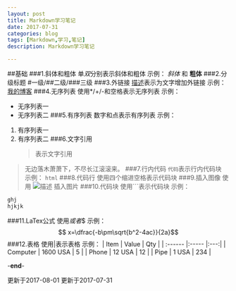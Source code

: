 ```yaml
---
layout: post
title: Markdown学习笔记
date: 2017-07-31
categories: blog
tags: [Markdown,学习,笔记]
description: Markdown学习笔记

---
```

 ##基础
 ###1.斜体和粗体
    单*双*分别表示斜体和粗体
 示例：
 *斜体* 和 **粗体**
 ###2.分级标题
    #一级/##二级/###三级
 ###3.外链接
    [描述](链接)表示为文字增加外链接
 示例：[我的博客](http://www.murrddol.com)
 ###4.无序列表
    使用*/+/-和空格表示无序列表
 示例：
 - 无序列表一
 - 无序列表二
 ###5.有序列表
    数字和点表示有序列表
 示例：
 1. 有序列表一
 2. 有序列表二
 ###6.文字引用
    >表示文字引用
 >无边落木萧萧下，不尽长江滚滚来。
 ###7.行内代码
    `代码`表示行内代码块
 示例：
 `html`
 ###8.代码行
    使用四个缩进空格表示代码块
 ###9.插入图像
    使用 ![描述](图片链接地址) 插入图片
 ###10.代码块
    使用```表示代码块
 示例：
```r
ghj
hjkjk
```
 ###11.LaTex公式
    使用$或者$$
 示例：
 $$ x=\dfrac{-b\pm\sqrt{b^2-4ac}}{2a}$$
 ###12.表格
    使用|表示表格
 示例：
| Item     | Value      | Qty |
| :------  |:-----      |:---:|
| Computer | 1600 USA   | 5   |
| Phone    |   12 USA   | 12  |
| Pipe     |    1 USA   | 234 |

 -**end**-

 更新于2017-08-01
 更新于2017-07-31 
